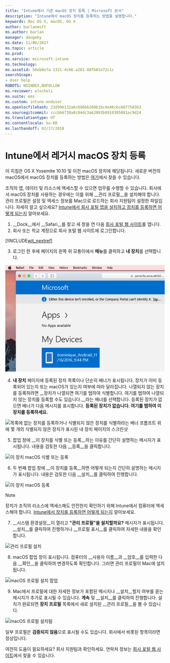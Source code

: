 ```yaml
---
title: "Intune에서 기존 macOS 장치 등록 | Microsoft 문서"
description: "Intune에서 macOS 장치를 등록하는 방법을 설명합니다."
keywords: Mac OS X, macOS, OS X
author: barlanmsft
ms.author: barlan
manager: dougeby
ms.date: 11/06/2017
ms.topic: article
ms.prod: 
ms.service: microsoft-intune
ms.technology: 
ms.assetid: 58eb0e7a-1321-4c66-a281-88fb01e72c1c
searchScope:
- User help
ROBOTS: NOINDEX,NOFOLLOW
ms.reviewer: elocholi
ms.suite: ems
ms.custom: intune-enduser
ms.openlocfilehash: 23d996132a6c896bb260b1bc4e46cbc6077583b3
ms.sourcegitcommit: cccbb6730a8c84dc3a62093b8910305081ac9d24
ms.translationtype: HT
ms.contentlocale: ko-KR
ms.lasthandoff: 02/17/2018
---
```

# <a name="enroll-your-legacy-macos-device-in-intune"></a>Intune에서 레거시 macOS 장치 등록

이 지침은 OS X Yosemite 10.10 및 이전 macOS 장치에 해당됩니다. 새로운 버전의 macOS에서 macOS 장치를 등록하는 방법은 [여기](enroll-your-device-in-intune-macos-cp.md)에서 찾을 수 있습니다.

조직의 앱, 데이터 및 리소스에 액세스할 수 있으면 업무를 수행할 수 있습니다. 회사에서 macOS 장치를 사용하는 경우에는 이를 위해 __관리 프로필__을 설치해야 합니다. 관리 프로필은 설정 및 액세스 정보를 Mac으로 로드하는 회사 지원팀이 설정한 파일입니다. 자세히 알고 싶으세요? [Intune에서 회사 포털 앱을 설치하고 장치를 등록하면 어떻게 되는지](what-happens-if-you-install-the-company-portal-app-and-enroll-your-device-in-intune-ios.md) 알아보세요.

1. __Dock__에서 __Safari__를 찾고 새 창을 연 다음 [회사 포털 웹 사이트](https://portal.manage.microsoft.com#HelpDeskDialog)를 엽니다.
2. 회사 또는 학교 계정으로 회사 포털 웹 사이트에 로그인합니다.

  [!INCLUDE[wit_nextref](includes/end-user-password-guidance.md)]

3. 로그인 한 후에 페이지의 왼쪽 위 모퉁이에서 **메뉴**를 클릭하고 **내 장치**를 선택합니다.

 ![웹 포털에 앱을 설치할 수 없다고 표시되고 그 아래에 내 장치 단추가 있는 웹 포털 방문 페이지의 스크린샷](./media/macOS_enroll_001_landing_page.png)

4. __내 장치__ 페이지에 등록된 장치 목록이나 단순히 배너가 표시됩니다. 장치가 이미 등록되어 있는지 또는 macOS가 있는지 여부에 따라 달라집니다. 나열되지 않는 장치를 등록하려면 __장치가 나열되면 여기를 탭하여 식별합니다. 여기를 탭하여 나열되지 않는 장치를 등록할 수도 있습니다.__라는 배너를 선택합니다. 등록된 장치가 없으면 배너가 다음 메시지를 표시합니다. **등록된 장치가 없습니다. 여기를 탭하여 이 장치를 등록하세요.**

  ![목록에 없는 장치를 등록하거나 식별되지 않은 장치를 식별하라는 배너 프롬프트 위에 몇 개의 식별되지 않은 장치가 표시된 내 장치 페이지의 스크린샷](./media/macOS_enroll_002_tap_here_banner.png)

5. 팝업 창에 __이 장치를 식별 또는 등록__하는 이유를 간단히 설명하는 메시지가 표시됩니다. 내용을 검토한 다음 __등록__을 클릭합니다.

 ![이 장치 macOS 식별 또는 등록](./media/macOS_enroll_003_IDenroll_popup.png)

6. 두 번째 팝업 창에 __이 장치를 등록__하면 어떻게 되는지 간단히 설명하는 메시지가 표시됩니다. 내용은 검토한 다음 __설치__를 클릭하여 진행합니다.

 ![이 장치 macOS 등록](./media/macOS_enroll_004_enroll_popup.png)

  > [!NOTE]
  > 장치가 조직의 리소스에 액세스해도 안전한지 확인하기 위해 Intune에서 컴퓨터에 액세스해야 합니다. [Intune에서 장치를 등록하면 어떻게 되는지](what-happens-if-you-install-the-Company-Portal-app-and-enroll-your-device-in-intune-ios.md) 알아보세요.

7. __시스템 환경설정__이 열리고 __"관리 프로필"을 설치할까요?__ 메시지가 표시됩니다. __설치__를 클릭하여 진행하거나 __프로필 표시__를 클릭하여 자세한 내용을 확인합니다.

 ![관리 프로필 설치](./media/macOS_enroll_005_sysprefs_mgmt_profile.png)

8. macOS 팝업 창이 표시됩니다. 컴퓨터의 __사용자 이름__과 __암호__를 입력한 다음 __확인__을 클릭하여 변경하도록 확인합니다. 그러면 관리 프로필이 Mac에 설치됩니다.

 ![macOS 프로필 설치 팝업](./media/macOS_enroll_006_sysprefs_admin_login.png)

9. Mac에서 프로필에 대한 자세한 정보가 포함된 메시지나 __설치__할지 여부를 묻는 메시지가 추가로 표시될 수 있습니다. __계속__ 및 __설치__를 클릭하여 진행합니다. 설치가 완료되면 __장치 프로필__ 목록에서 새로 설치된 __관리 프로필__을 볼 수 있습니다.

 ![macOS 프로필 설치됨](./media/macOS_enroll_007_sysprefs_installed_profile.png)

일부 프로필은 **검증되지 않음**으로 표시될 수도 있습니다. 회사에서 비롯된 항목이라면 정상입니다.

여전히 도움이 필요하세요? 회사 지원팀과 확인하세요. 연락처 정보는 [회사 포털 웹 사이트](https://portal.manage.microsoft.com#HelpDeskDialog)에서 찾을 수 있습니다.
